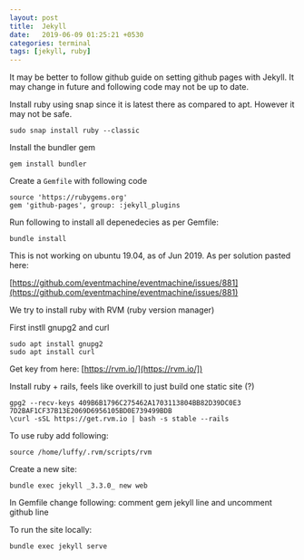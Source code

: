 ```yaml
---
layout: post
title:  Jekyll
date:   2019-06-09 01:25:21 +0530
categories: terminal
tags: [jekyll, ruby]
---
```


It may be better to follow github guide on setting github pages with Jekyll. It may change in future and following code may not be up to date.

Install ruby using snap since it is latest there as compared to apt. However it may not be safe.

```
sudo snap install ruby --classic
```

Install the bundler gem

```
gem install bundler
```

Create a `Gemfile` with following code

```
source 'https://rubygems.org'
gem 'github-pages', group: :jekyll_plugins
```

Run following to install all depenedecies as per Gemfile:

```
bundle install
```

This is not working on ubuntu 19.04, as of Jun 2019. As per solution pasted here:


[https://github.com/eventmachine/eventmachine/issues/881](https://github.com/eventmachine/eventmachine/issues/881)


We try to install ruby with RVM (ruby version manager)

First instll gnupg2 and curl
```
sudo apt install gnupg2
sudo apt install curl
```

Get key from here: [https://rvm.io/](https://rvm.io/])

Install ruby + rails, feels like overkill to just build one static site (?)

```
gpg2 --recv-keys 409B6B1796C275462A1703113804BB82D39DC0E3 7D2BAF1CF37B13E2069D6956105BD0E739499BDB
\curl -sSL https://get.rvm.io | bash -s stable --rails
```

To use ruby add following:
```
source /home/luffy/.rvm/scripts/rvm
```

Create a new site:
```
bundle exec jekyll _3.3.0_ new web
```

In Gemfile change following: comment gem jekyll line and uncomment github line

To run the site locally:
```
bundle exec jekyll serve
```
